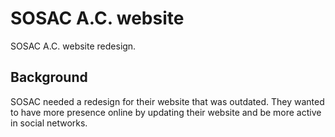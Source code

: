 # SOSAC A.C. website

<!-- <img src="assets/img/logo.png" width=150px><img src="assets/img/sostelarac_font.png" width="500px"> -->

SOSAC A.C. website redesign.

## Background

SOSAC needed a redesign for their website that was outdated. They wanted to have more presence online by updating their website and be more active in social networks.
